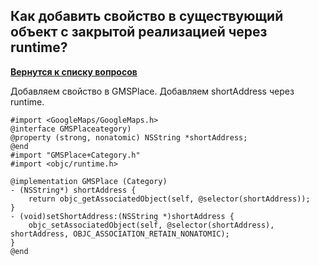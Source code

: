 ## Как добавить свойство в существующий объект с закрытой реализацией через runtime?

[**Вернутся к списку вопросов**](https://github.com/Torlopov-Andrey/hh_interview_ios/blob/master/readme.md)

Добавляем свойство в GMSPlace. Добавляем shortAddress через runtime.
```Objective_c
#import <GoogleMaps/GoogleMaps.h>
@interface GMSPlaceategory)
@property (strong, nonatomic) NSString *shortAddress;
@end
#import "GMSPlace+Category.h"
#import <objc/runtime.h>

@implementation GMSPlace (Category)
- (NSString*) shortAddress {
    return objc_getAssociatedObject(self, @selector(shortAddress));
}
- (void)setShortAddress:(NSString *)shortAddress {
    objc_setAssociatedObject(self, @selector(shortAddress), shortAddress, OBJC_ASSOCIATION_RETAIN_NONATOMIC);
}
@end
```
